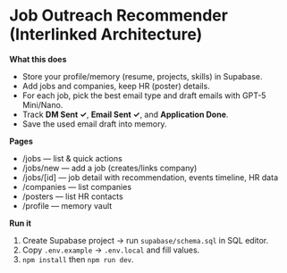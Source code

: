 # Job Outreach Recommender (Interlinked Architecture)

**What this does**
- Store your profile/memory (resume, projects, skills) in Supabase.
- Add jobs and companies, keep HR (poster) details.
- For each job, pick the best email type and draft emails with GPT-5 Mini/Nano.
- Track **DM Sent ✓**, **Email Sent ✓**, and **Application Done**.
- Save the used email draft into memory.

**Pages**
- /jobs — list & quick actions
- /jobs/new — add a job (creates/links company)
- /jobs/[id] — job detail with recommendation, events timeline, HR data
- /companies — list companies
- /posters — list HR contacts
- /profile — memory vault

**Run it**
1) Create Supabase project → run `supabase/schema.sql` in SQL editor.
2) Copy `.env.example` → `.env.local` and fill values.
3) `npm install` then `npm run dev`.
